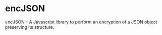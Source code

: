 encJSON
=======

encJSON - A Javascript library to perform an encryption of a JSON object preserving its structure.
